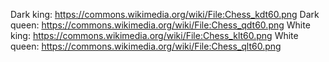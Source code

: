 Dark king: https://commons.wikimedia.org/wiki/File:Chess_kdt60.png
Dark queen: https://commons.wikimedia.org/wiki/File:Chess_qdt60.png
White king: https://commons.wikimedia.org/wiki/File:Chess_klt60.png
White queen: https://commons.wikimedia.org/wiki/File:Chess_qlt60.png
